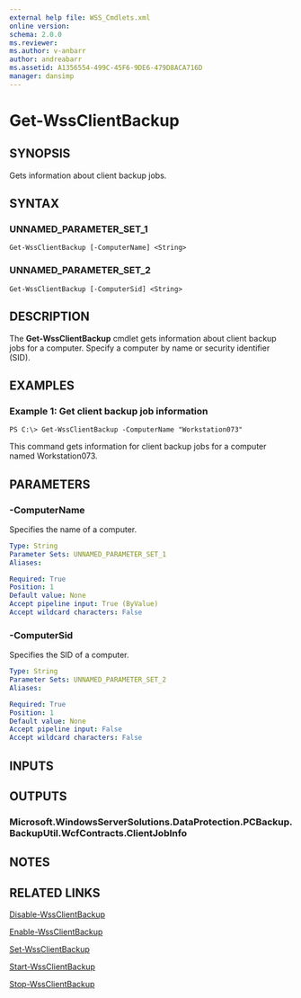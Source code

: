 ```yaml
---
external help file: WSS_Cmdlets.xml
online version: 
schema: 2.0.0
ms.reviewer:
ms.author: v-anbarr
author: andreabarr
ms.assetid: A1356554-499C-45F6-9DE6-479D8ACA716D
manager: dansimp
---
```


# Get-WssClientBackup

## SYNOPSIS
Gets information about client backup jobs.

## SYNTAX

### UNNAMED_PARAMETER_SET_1
```
Get-WssClientBackup [-ComputerName] <String>
```

### UNNAMED_PARAMETER_SET_2
```
Get-WssClientBackup [-ComputerSid] <String>
```

## DESCRIPTION
The **Get-WssClientBackup** cmdlet gets information about client backup jobs for a computer.
Specify a computer by name or security identifier (SID).

## EXAMPLES

### Example 1: Get client backup job information
```
PS C:\> Get-WssClientBackup -ComputerName "Workstation073"
```

This command gets information for client backup jobs for a computer named Workstation073.

## PARAMETERS

### -ComputerName
Specifies the name of a computer.

```yaml
Type: String
Parameter Sets: UNNAMED_PARAMETER_SET_1
Aliases: 

Required: True
Position: 1
Default value: None
Accept pipeline input: True (ByValue)
Accept wildcard characters: False
```

### -ComputerSid
Specifies the SID of a computer.

```yaml
Type: String
Parameter Sets: UNNAMED_PARAMETER_SET_2
Aliases: 

Required: True
Position: 1
Default value: None
Accept pipeline input: False
Accept wildcard characters: False
```

## INPUTS

## OUTPUTS

### Microsoft.WindowsServerSolutions.DataProtection.PCBackup.BackupUtil.WcfContracts.ClientJobInfo

## NOTES

## RELATED LINKS

[Disable-WssClientBackup](./Disable-WssClientBackup.md)

[Enable-WssClientBackup](./Enable-WssClientBackup.md)

[Set-WssClientBackup](./Set-WssClientBackup.md)

[Start-WssClientBackup](./Start-WssClientBackup.md)

[Stop-WssClientBackup](./Stop-WssClientBackup.md)

